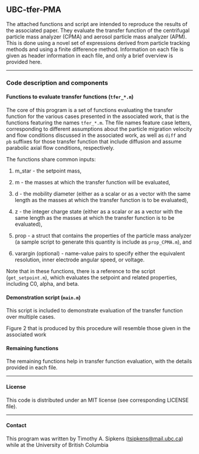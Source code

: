 ## UBC-tfer-PMA

The attached functions and script are intended to reproduce the results of
the associated paper. They evaluate the transfer function of the centrifugal 
particle mass analyzer (CPMA) and aerosol particle mass analyzer (APM). 
This is done using a novel set of expressions derived from particle 
tracking methods and using a finite difference method. Information on 
each file is given as header information in each file, and only a brief 
overview is provided here.

----------------------------------------------------------------------

### Code description and components

#### Functions to evaluate transfer functions (`tfer_*.m`)

The core of this program is a set of functions evaluating the transfer
function for the various cases presented in the associated work, that is
the functions featuring the names `tfer_*.m`. The file names feature case
letters, corresponding to different assumptions about the particle
migration velocity and flow conditions discussed in the associated work,
as well as `diff` and `pb` suffixes for those transfer function that
include diffusion and assume parabolic axial flow conditions, respectively.

The functions share common inputs:

1. m_star - the setpoint mass,

2. m - the masses at which the transfer function will be evaluated,

3. d - the mobility diameter (either as a scalar or as a vector with the
  same length as the masses at which the transfer function is to be
  evaluated),

4. z - the integer charge state (either as a scalar or as a vector with the
  same length as the masses at which the transfer function is to be
  evaluated),

5. prop - a struct that contains the properties of the particle mass analyzer
  (a sample script to generate this quantity is include as `prop_CPMA.m`), and

6. varargin (optional) - name-value pairs to specify either the equivalent
  resolution, inner electrode angular speed, or voltage.

Note that in these functions, there is a reference to the script
(`get_setpoint.m`), which evaluates the setpoint and related properties,
including C0, alpha, and beta.

#### Demonstration script (`main.m`)

This script is included to demonstrate evaluation of the transfer function
over multiple cases.

Figure 2 that is produced by this procedure will resemble those given in
the associated work

#### Remaining functions

The remaining functions help in transfer function evaluation, with the
details provided in each file.

----------------------------------------------------------------------

#### License

This code is distributed under an MIT license
(see corresponding LICENSE file).

----------------------------------------------------------------------

#### Contact

This program was written by Timothy A. Sipkens
([tsipkens@mail.ubc.ca](mailto:tsipkens@mail.ubc.ca)) while at the
University of British Columbia
